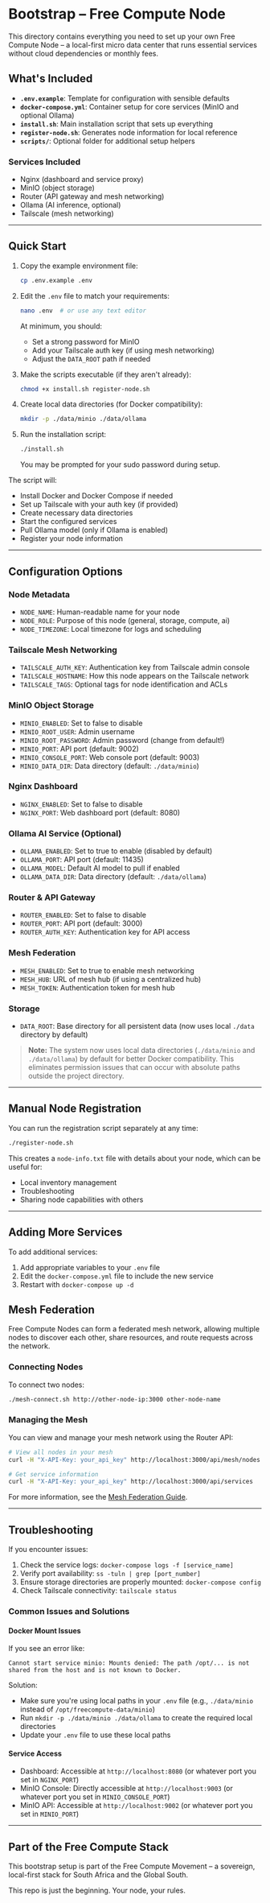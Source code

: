 # Bootstrap – Free Compute Node

This directory contains everything you need to set up your own Free Compute Node – a local-first micro data center that runs essential services without cloud dependencies or monthly fees.

## What's Included

* **`.env.example`**: Template for configuration with sensible defaults
* **`docker-compose.yml`**: Container setup for core services (MinIO and optional Ollama)
* **`install.sh`**: Main installation script that sets up everything
* **`register-node.sh`**: Generates node information for local reference
* **`scripts/`**: Optional folder for additional setup helpers

### Services Included

* Nginx (dashboard and service proxy)
* MinIO (object storage)
* Router (API gateway and mesh networking)
* Ollama (AI inference, optional)
* Tailscale (mesh networking)

---

## Quick Start

1. Copy the example environment file:

   ```bash
   cp .env.example .env
   ```

2. Edit the `.env` file to match your requirements:

   ```bash
   nano .env  # or use any text editor
   ```

   At minimum, you should:

   * Set a strong password for MinIO
   * Add your Tailscale auth key (if using mesh networking)
   * Adjust the `DATA_ROOT` path if needed

3. Make the scripts executable (if they aren't already):

   ```bash
   chmod +x install.sh register-node.sh
   ```

4. Create local data directories (for Docker compatibility):

   ```bash
   mkdir -p ./data/minio ./data/ollama
   ```

5. Run the installation script:

   ```bash
   ./install.sh
   ```

   You may be prompted for your sudo password during setup.

The script will:

* Install Docker and Docker Compose if needed
* Set up Tailscale with your auth key (if provided)
* Create necessary data directories
* Start the configured services
* Pull Ollama model (only if Ollama is enabled)
* Register your node information

---

## Configuration Options

### Node Metadata

* `NODE_NAME`: Human-readable name for your node
* `NODE_ROLE`: Purpose of this node (general, storage, compute, ai)
* `NODE_TIMEZONE`: Local timezone for logs and scheduling

### Tailscale Mesh Networking

* `TAILSCALE_AUTH_KEY`: Authentication key from Tailscale admin console
* `TAILSCALE_HOSTNAME`: How this node appears on the Tailscale network
* `TAILSCALE_TAGS`: Optional tags for node identification and ACLs

### MinIO Object Storage

* `MINIO_ENABLED`: Set to false to disable
* `MINIO_ROOT_USER`: Admin username
* `MINIO_ROOT_PASSWORD`: Admin password (change from default!)
* `MINIO_PORT`: API port (default: 9002)
* `MINIO_CONSOLE_PORT`: Web console port (default: 9003)
* `MINIO_DATA_DIR`: Data directory (default: `./data/minio`)

### Nginx Dashboard

* `NGINX_ENABLED`: Set to false to disable
* `NGINX_PORT`: Web dashboard port (default: 8080)

### Ollama AI Service (Optional)

* `OLLAMA_ENABLED`: Set to true to enable (disabled by default)
* `OLLAMA_PORT`: API port (default: 11435)
* `OLLAMA_MODEL`: Default AI model to pull if enabled
* `OLLAMA_DATA_DIR`: Data directory (default: `./data/ollama`)

### Router & API Gateway

* `ROUTER_ENABLED`: Set to false to disable
* `ROUTER_PORT`: API port (default: 3000)
* `ROUTER_AUTH_KEY`: Authentication key for API access

### Mesh Federation

* `MESH_ENABLED`: Set to true to enable mesh networking
* `MESH_HUB`: URL of mesh hub (if using a centralized hub)
* `MESH_TOKEN`: Authentication token for mesh hub

### Storage

* `DATA_ROOT`: Base directory for all persistent data (now uses local `./data` directory by default)

> **Note:** The system now uses local data directories (`./data/minio` and `./data/ollama`) by default for better Docker compatibility. This eliminates permission issues that can occur with absolute paths outside the project directory.

---

## Manual Node Registration

You can run the registration script separately at any time:

```bash
./register-node.sh
```

This creates a `node-info.txt` file with details about your node, which can be useful for:

* Local inventory management
* Troubleshooting
* Sharing node capabilities with others

---

## Adding More Services

To add additional services:

1. Add appropriate variables to your `.env` file
2. Edit the `docker-compose.yml` file to include the new service
3. Restart with `docker-compose up -d`

## Mesh Federation

Free Compute Nodes can form a federated mesh network, allowing multiple nodes to discover each other, share resources, and route requests across the network.

### Connecting Nodes

To connect two nodes:

```bash
./mesh-connect.sh http://other-node-ip:3000 other-node-name
```

### Managing the Mesh

You can view and manage your mesh network using the Router API:

```bash
# View all nodes in your mesh
curl -H "X-API-Key: your_api_key" http://localhost:3000/api/mesh/nodes

# Get service information
curl -H "X-API-Key: your_api_key" http://localhost:3000/api/services
```

For more information, see the [Mesh Federation Guide](../docs/mesh-federation.md).

---

## Troubleshooting

If you encounter issues:

1. Check the service logs: `docker-compose logs -f [service_name]`
2. Verify port availability: `ss -tuln | grep [port_number]`
3. Ensure storage directories are properly mounted: `docker-compose config`
4. Check Tailscale connectivity: `tailscale status`

### Common Issues and Solutions

#### Docker Mount Issues

If you see an error like:
```
Cannot start service minio: Mounts denied: The path /opt/... is not shared from the host and is not known to Docker.
```

Solution: 
- Make sure you're using local paths in your `.env` file (e.g., `./data/minio` instead of `/opt/freecompute-data/minio`)
- Run `mkdir -p ./data/minio ./data/ollama` to create the required local directories
- Update your `.env` file to use these local paths

#### Service Access

- Dashboard: Accessible at `http://localhost:8080` (or whatever port you set in `NGINX_PORT`)
- MinIO Console: Directly accessible at `http://localhost:9003` (or whatever port you set in `MINIO_CONSOLE_PORT`)
- MinIO API: Accessible at `http://localhost:9002` (or whatever port you set in `MINIO_PORT`)

---

## Part of the Free Compute Stack

This bootstrap setup is part of the Free Compute Movement – a sovereign, local-first stack for South Africa and the Global South.

This repo is just the beginning. Your node, your rules.